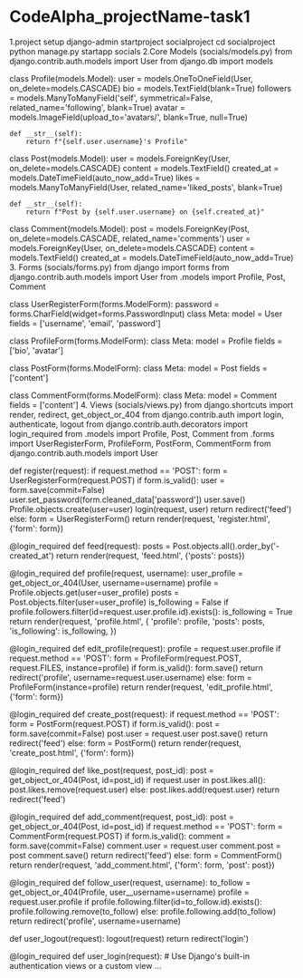 # CodeAlpha_projectName-task1
1.project setup
django-admin startproject socialproject
cd socialproject
python manage.py startapp socials
2.Core Models (socials/models.py)
from django.contrib.auth.models import User
from django.db import models

class Profile(models.Model):
    user = models.OneToOneField(User, on_delete=models.CASCADE)
    bio = models.TextField(blank=True)
    followers = models.ManyToManyField('self', symmetrical=False, related_name='following', blank=True)
    avatar = models.ImageField(upload_to='avatars/', blank=True, null=True)

    def __str__(self):
        return f"{self.user.username}'s Profile"

class Post(models.Model):
    user = models.ForeignKey(User, on_delete=models.CASCADE)
    content = models.TextField()
    created_at = models.DateTimeField(auto_now_add=True)
    likes = models.ManyToManyField(User, related_name='liked_posts', blank=True)

    def __str__(self):
        return f"Post by {self.user.username} on {self.created_at}"

class Comment(models.Model):
    post = models.ForeignKey(Post, on_delete=models.CASCADE, related_name='comments')
    user = models.ForeignKey(User, on_delete=models.CASCADE)
    content = models.TextField()
    created_at = models.DateTimeField(auto_now_add=True)
3. Forms (socials/forms.py)
from django import forms
from django.contrib.auth.models import User
from .models import Profile, Post, Comment

class UserRegisterForm(forms.ModelForm):
    password = forms.CharField(widget=forms.PasswordInput)
    class Meta:
        model = User
        fields = ['username', 'email', 'password']

class ProfileForm(forms.ModelForm):
    class Meta:
        model = Profile
        fields = ['bio', 'avatar']

class PostForm(forms.ModelForm):
    class Meta:
        model = Post
        fields = ['content']

class CommentForm(forms.ModelForm):
    class Meta:
        model = Comment
        fields = ['content']
 4. Views (socials/views.py)
 from django.shortcuts import render, redirect, get_object_or_404
from django.contrib.auth import login, authenticate, logout
from django.contrib.auth.decorators import login_required
from .models import Profile, Post, Comment
from .forms import UserRegisterForm, ProfileForm, PostForm, CommentForm
from django.contrib.auth.models import User

def register(request):
    if request.method == 'POST':
        form = UserRegisterForm(request.POST)
        if form.is_valid():
            user = form.save(commit=False)
            user.set_password(form.cleaned_data['password'])
            user.save()
            Profile.objects.create(user=user)
            login(request, user)
            return redirect('feed')
    else:
        form = UserRegisterForm()
    return render(request, 'register.html', {'form': form})

@login_required
def feed(request):
    posts = Post.objects.all().order_by('-created_at')
    return render(request, 'feed.html', {'posts': posts})

@login_required
def profile(request, username):
    user_profile = get_object_or_404(User, username=username)
    profile = Profile.objects.get(user=user_profile)
    posts = Post.objects.filter(user=user_profile)
    is_following = False
    if profile.followers.filter(id=request.user.profile.id).exists():
        is_following = True
    return render(request, 'profile.html', {
        'profile': profile,
        'posts': posts,
        'is_following': is_following,
    })

@login_required
def edit_profile(request):
    profile = request.user.profile
    if request.method == 'POST':
        form = ProfileForm(request.POST, request.FILES, instance=profile)
        if form.is_valid():
            form.save()
            return redirect('profile', username=request.user.username)
    else:
        form = ProfileForm(instance=profile)
    return render(request, 'edit_profile.html', {'form': form})

@login_required
def create_post(request):
    if request.method == 'POST':
        form = PostForm(request.POST)
        if form.is_valid():
            post = form.save(commit=False)
            post.user = request.user
            post.save()
            return redirect('feed')
    else:
        form = PostForm()
    return render(request, 'create_post.html', {'form': form})

@login_required
def like_post(request, post_id):
    post = get_object_or_404(Post, id=post_id)
    if request.user in post.likes.all():
        post.likes.remove(request.user)
    else:
        post.likes.add(request.user)
    return redirect('feed')

@login_required
def add_comment(request, post_id):
    post = get_object_or_404(Post, id=post_id)
    if request.method == 'POST':
        form = CommentForm(request.POST)
        if form.is_valid():
            comment = form.save(commit=False)
            comment.user = request.user
            comment.post = post
            comment.save()
            return redirect('feed')
    else:
        form = CommentForm()
    return render(request, 'add_comment.html', {'form': form, 'post': post})

@login_required
def follow_user(request, username):
    to_follow = get_object_or_404(Profile, user__username=username)
    profile = request.user.profile
    if profile.following.filter(id=to_follow.id).exists():
        profile.following.remove(to_follow)
    else:
        profile.following.add(to_follow)
    return redirect('profile', username=username)

def user_logout(request):
    logout(request)
    return redirect('login')

@login_required
def user_login(request):
    # Use Django's built-in authentication views or a custom view
    ...

